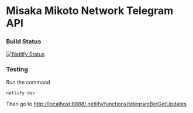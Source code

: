 # Misaka Mikoto Network Telegram API




### Build Status
[![Netlify Status](https://api.netlify.com/api/v1/badges/69c5c697-dffb-4027-8fd6-698d90016345/deploy-status)](https://app.netlify.com/sites/misakanetwork-telegram-api/deploys)

### Testing
Run the command
```
netlify dev
```
Then go to [http://localhost:8888/.netlify/functions/telegramBotGetUpdates](Browser)